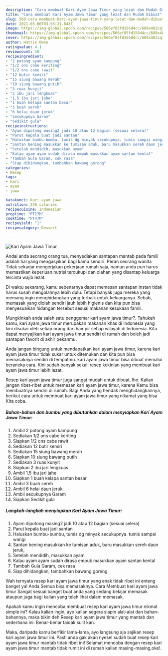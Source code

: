 ```yaml
---
description: "Cara membuat Kari Ayam Jawa Timur yang lezat dan Mudah Dibuat"
title: "Cara membuat Kari Ayam Jawa Timur yang lezat dan Mudah Dibuat"
slug: 560-cara-membuat-kari-ayam-jawa-timur-yang-lezat-dan-mudah-dibuat
date: 2021-05-06T03:58:21.843Z
image: https://img-global.cpcdn.com/recipes/566ef85fd156d4cc/680x482cq70/kari-ayam-jawa-timur-foto-resep-utama.jpg
thumbnail: https://img-global.cpcdn.com/recipes/566ef85fd156d4cc/680x482cq70/kari-ayam-jawa-timur-foto-resep-utama.jpg
cover: https://img-global.cpcdn.com/recipes/566ef85fd156d4cc/680x482cq70/kari-ayam-jawa-timur-foto-resep-utama.jpg
author: Hattie Owen
ratingvalue: 4.1
reviewcount: 10
recipeingredient:
- "2 potong ayam kampung"
- "1/2 ons cabe keriting"
- "1/2 ons cabe rawit"
- "12 butir kemiri"
- "15 siung bawang merah"
- "10 siung bawang putih"
- "3 ruas kunyit"
- "2 ibu jari lengkuas"
- "1,5 ibu jari jahe"
- "1 buah kelapa santan besar"
- "3 buah sereh"
- "6 helai daun jeruk"
- "secukupnya Garam"
- "Sedikit gula"
recipeinstructions:
- "Ayam dipotong masing2 jadi 10 atau 12 bagian (sesuai selera)"
- "Parut kepala buat jadi santan"
- "Haluskan bumbu-bumbu, tumis dg minyak secukupnya. tumis sampai wangi"
- "Santan bening masukkan ke tumisan aduk, baru masukkan sereh daun jeruk,"
- "Setelah mendidih, masukkan ayam"
- "Kalau ayam ayam sudah dirasa empuk masukkan ayam santan kental"
- "Tambah Gula Garam, cek rasa"
- "Siap dihidangkan, tambahkan bawang goreng"
categories:
- Resep
tags:
- kari
- ayam
- jawa

katakunci: kari ayam jawa 
nutrition: 258 calories
recipecuisine: Indonesian
preptime: "PT27M"
cooktime: "PT47M"
recipeyield: "1"
recipecategory: Dessert

---
```



![Kari Ayam Jawa Timur](https://img-global.cpcdn.com/recipes/566ef85fd156d4cc/680x482cq70/kari-ayam-jawa-timur-foto-resep-utama.jpg)

Andai anda seorang orang tua, menyediakan santapan mantab pada famili adalah hal yang mengasyikan bagi kamu sendiri. Peran seorang  wanita Tidak sekadar mengerjakan pekerjaan rumah saja, namun anda pun harus memastikan keperluan nutrisi tercukupi dan olahan yang disantap keluarga tercinta wajib lezat.

Di waktu  sekarang, kamu sebenarnya dapat memesan santapan instan tidak harus susah mengolahnya lebih dulu. Tetapi banyak juga mereka yang memang ingin menghidangkan yang terbaik untuk keluarganya. Sebab, memasak yang diolah sendiri jauh lebih higienis dan kita pun bisa menyesuaikan hidangan tersebut sesuai makanan kesukaan famili. 



Mungkinkah anda salah satu penggemar kari ayam jawa timur?. Tahukah kamu, kari ayam jawa timur merupakan makanan khas di Indonesia yang kini disukai oleh setiap orang dari hampir setiap wilayah di Indonesia. Kita dapat menyajikan kari ayam jawa timur sendiri di rumah dan boleh jadi santapan favorit di akhir pekanmu.

Anda jangan bingung untuk mendapatkan kari ayam jawa timur, karena kari ayam jawa timur tidak sukar untuk ditemukan dan kita pun bisa memasaknya sendiri di tempatmu. kari ayam jawa timur bisa dibuat memalui beraneka cara. Kini sudah banyak sekali resep kekinian yang membuat kari ayam jawa timur lebih lezat.

Resep kari ayam jawa timur juga sangat mudah untuk dibuat, lho. Kalian jangan ribet-ribet untuk memesan kari ayam jawa timur, karena Kamu bisa membuatnya sendiri di rumah. Bagi Anda yang hendak menghidangkannya, berikut cara untuk membuat kari ayam jawa timur yang nikamat yang bisa Kita coba.

<!--inarticleads1-->

##### Bahan-bahan dan bumbu yang dibutuhkan dalam menyiapkan Kari Ayam Jawa Timur:

1. Ambil 2 potong ayam kampung
1. Sediakan 1/2 ons cabe keriting
1. Siapkan 1/2 ons cabe rawit
1. Sediakan 12 butir kemiri
1. Sediakan 15 siung bawang merah
1. Siapkan 10 siung bawang putih
1. Sediakan 3 ruas kunyit
1. Siapkan 2 ibu jari lengkuas
1. Ambil 1,5 ibu jari jahe
1. Siapkan 1 buah kelapa santan besar
1. Ambil 3 buah sereh
1. Ambil 6 helai daun jeruk
1. Ambil secukupnya Garam
1. Siapkan Sedikit gula




<!--inarticleads2-->

##### Langkah-langkah menyiapkan Kari Ayam Jawa Timur:

1. Ayam dipotong masing2 jadi 10 atau 12 bagian (sesuai selera)
1. Parut kepala buat jadi santan
1. Haluskan bumbu-bumbu, tumis dg minyak secukupnya. tumis sampai wangi
1. Santan bening masukkan ke tumisan aduk, baru masukkan sereh daun jeruk,
1. Setelah mendidih, masukkan ayam
1. Kalau ayam ayam sudah dirasa empuk masukkan ayam santan kental
1. Tambah Gula Garam, cek rasa
1. Siap dihidangkan, tambahkan bawang goreng




Wah ternyata resep kari ayam jawa timur yang enak tidak ribet ini enteng banget ya! Anda Semua bisa memasaknya. Cara Membuat kari ayam jawa timur Sangat sesuai banget buat anda yang sedang belajar memasak ataupun juga bagi kalian yang telah lihai dalam memasak.

Apakah kamu ingin mencoba membuat resep kari ayam jawa timur nikmat simple ini? Kalau kalian ingin, ayo kalian segera siapin alat-alat dan bahan-bahannya, maka bikin deh Resep kari ayam jawa timur yang mantab dan sederhana ini. Benar-benar taidak sulit kan. 

Maka, daripada kamu berfikir lama-lama, ayo langsung aja sajikan resep kari ayam jawa timur ini. Pasti anda gak akan nyesel sudah buat resep kari ayam jawa timur mantab tidak ribet ini! Selamat mencoba dengan resep kari ayam jawa timur mantab tidak rumit ini di rumah kalian masing-masing,oke!.

